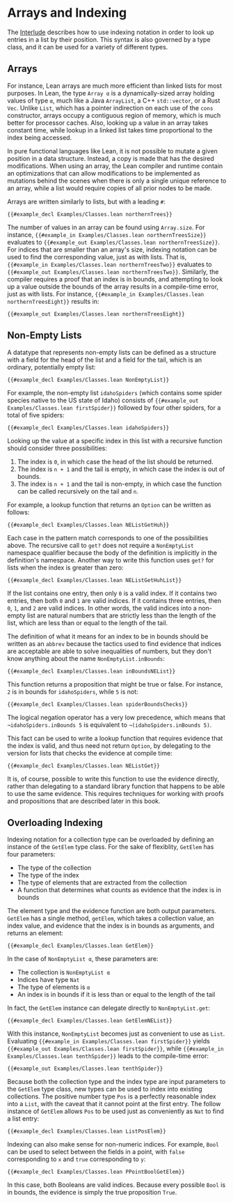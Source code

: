 # Arrays and Indexing

The [Interlude](../props-proofs-indexing.md) describes how to use indexing notation in order to look up entries in a list by their position.
This syntax is also governed by a type class, and it can be used for a variety of different types.

## Arrays
For instance, Lean arrays are much more efficient than linked lists for most purposes.
In Lean, the type `Array α` is a dynamically-sized array holding values of type `α`, much like a Java `ArrayList`, a C++ `std::vector`, or a Rust `Vec`.
Unlike `List`, which has a pointer indirection on each use of the `cons` constructor, arrays occupy a contiguous region of memory, which is much better for processor caches.
Also, looking up a value in an array takes constant time, while lookup in a linked list takes time proportional to the index being accessed.

In pure functional languages like Lean, it is not possible to mutate a given position in a data structure.
Instead, a copy is made that has the desired modifications.
When using an array, the Lean compiler and runtime contain an optimizations that can allow modifications to be implemented as mutations behind the scenes when there is only a single unique reference to an array, while a list would require copies of all prior nodes to be made.

Arrays are written similarly to lists, but with a leading `#`:
```lean
{{#example_decl Examples/Classes.lean northernTrees}}
```
The number of values in an array can be found using `Array.size`.
For instance, `{{#example_in Examples/Classes.lean northernTreesSize}}` evaluates to `{{#example_out Examples/Classes.lean northernTreesSize}}`.
For indices that are smaller than an array's size, indexing notation can be used to find the corresponding value, just as with lists.
That is, `{{#example_in Examples/Classes.lean northernTreesTwo}}` evaluates to `{{#example_out Examples/Classes.lean northernTreesTwo}}`.
Similarly, the compiler requires a proof that an index is in bounds, and attempting to look up a value outside the bounds of the array results in a compile-time error, just as with lists.
For instance, `{{#example_in Examples/Classes.lean northernTreesEight}}` results in:
```output error
{{#example_out Examples/Classes.lean northernTreesEight}}
```

## Non-Empty Lists

A datatype that represents non-empty lists can be defined as a structure with a field for the head of the list and a field for the tail, which is an ordinary, potentially empty list:
```lean
{{#example_decl Examples/Classes.lean NonEmptyList}}
```
For example, the non-empty list `idahoSpiders` (which contains some spider species native to the US state of Idaho) consists of `{{#example_out Examples/Classes.lean firstSpider}}` followed by four other spiders, for a total of five spiders:
```lean
{{#example_decl Examples/Classes.lean idahoSpiders}}
```

Looking up the value at a specific index in this list with a recursive function should consider three possibilities:
 1. The index is `0`, in which case the head of the list should be returned.
 2. The index is `n + 1` and the tail is empty, in which case the index is out of bounds.
 3. The index is `n + 1` and the tail is non-empty, in which case the function can be called recursively on the tail and `n`.

For example, a lookup function that returns an `Option` can be written as follows:
```lean
{{#example_decl Examples/Classes.lean NEListGetHuh}}
```
Each case in the pattern match corresponds to one of the possibilities above.
The recursive call to `get?` does not require a `NonEmptyList` namespace qualifier because the body of the definition is implicitly in the definition's namespace.
Another way to write this function uses `get?` for lists when the index is greater than zero:
```lean
{{#example_decl Examples/Classes.lean NEListGetHuhList}}
```

If the list contains one entry, then only `0` is a valid index.
If it contains two entries, then both `0` and `1` are valid indices.
If it contains three entries, then `0`, `1`, and `2` are valid indices.
In other words, the valid indices into a non-empty list are natural numbers that are strictly less than the length of the list, which are less than or equal to the length of the tail.

The definition of what it means for an index to be in bounds should be written as an `abbrev` because the tactics used to find evidence that indices are acceptable are able to solve inequalities of numbers, but they don't know anything about the name `NonEmptyList.inBounds`:
```lean
{{#example_decl Examples/Classes.lean inBoundsNEList}}
```
This function returns a proposition that might be true or false.
For instance, `2` is in bounds for `idahoSpiders`, while `5` is not:
```leantac
{{#example_decl Examples/Classes.lean spiderBoundsChecks}}
```
The logical negation operator has a very low precedence, which means that `¬idahoSpiders.inBounds 5` is equivalent to `¬(idahoSpiders.inBounds 5)`.


This fact can be used to write a lookup function that requires evidence that the index is valid, and thus need not return `Option`, by delegating to the version for lists that checks the evidence at compile time:
```lean
{{#example_decl Examples/Classes.lean NEListGet}}
```
It is, of course, possible to write this function to use the evidence directly, rather than delegating to a standard library function that happens to be able to use the same evidence.
This requires techniques for working with proofs and propositions that are described later in this book.


## Overloading Indexing

Indexing notation for a collection type can be overloaded by defining an instance of the `GetElem` type class.
For the sake of flexiblity, `GetElem` has four parameters:
 * The type of the collection
 * The type of the index
 * The type of elements that are extracted from the collection
 * A function that determines what counts as evidence that the index is in bounds

The element type and the evidence function are both output parameters.
`GetElem` has a single method, `getElem`, which takes a collection value, an index value, and evidence that the index is in bounds as arguments, and returns an element:
```lean
{{#example_decl Examples/Classes.lean GetElem}}
```
 
In the case of `NonEmptyList α`, these parameters are:
 * The collection is `NonEmptyList α`
 * Indices have type `Nat`
 * The type of elements is `α`
 * An index is in bounds if it is less than or equal to the length of the tail

In fact, the `GetElem` instance can delegate directly to `NonEmptyList.get`:
```lean
{{#example_decl Examples/Classes.lean GetElemNEList}}
```
With this instance, `NonEmptyList` becomes just as convenient to use as `List`.
Evaluating `{{#example_in Examples/Classes.lean firstSpider}}` yields `{{#example_out Examples/Classes.lean firstSpider}}`, while `{{#example_in Examples/Classes.lean tenthSpider}}` leads to the compile-time error:
```output error
{{#example_out Examples/Classes.lean tenthSpider}}
```

Because both the collection type and the index type are input parameters to the `GetElem` type class, new types can be used to index into existing collections.
The positive number type `Pos` is a perfectly reasonable index into a `List`, with the caveat that it cannot point at the first entry.
The follow instance of `GetElem` allows `Pos` to be used just as conveniently as `Nat` to find a list entry:
```lean
{{#example_decl Examples/Classes.lean ListPosElem}}
```

Indexing can also make sense for non-numeric indices.
For example, `Bool` can be used to select between the fields in a point, with `false` corresponding to `x` and `true` corresponding to `y`:
```lean
{{#example_decl Examples/Classes.lean PPointBoolGetElem}}
```
In this case, both Booleans are valid indices.
Because every possible `Bool` is in bounds, the evidence is simply the true proposition `True`.

